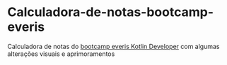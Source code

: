 # Calculadora-de-notas-bootcamp-everis

Calculadora de notas do [bootcamp everis Kotlin Developer](https://digitalinnovation.one/bootcamps/everis-kotlin-developer) com algumas alterações visuais e aprimoramentos
